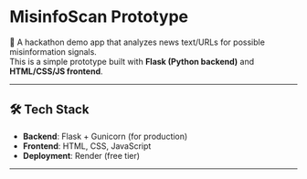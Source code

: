 # MisinfoScan Prototype

🚀 A hackathon demo app that analyzes news text/URLs for possible misinformation signals.  
This is a simple prototype built with **Flask (Python backend)** and **HTML/CSS/JS frontend**.  

---

## 🛠 Tech Stack
- **Backend**: Flask + Gunicorn (for production)
- **Frontend**: HTML, CSS, JavaScript
- **Deployment**: Render (free tier)

---
